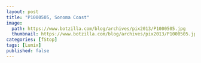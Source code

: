 ```yaml
---
layout: post
title: "P1000505, Sonoma Coast"
image:
  path: https://www.botzilla.com/blog/archives/pix2013/P1000505.jpg
  thumbnail: https://www.botzilla.com/blog/archives/pix2013/P1000505.jpg
categories: [fStop]
tags: [Lumix]
published: false
---
```





